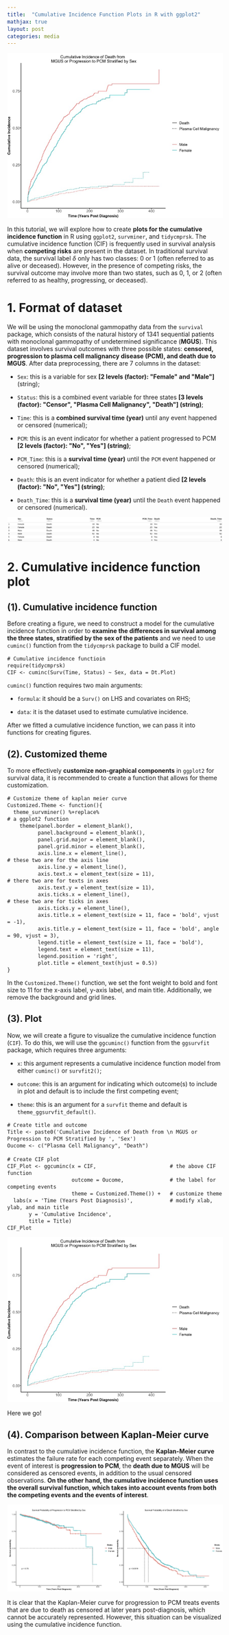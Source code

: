 ```yaml
---
title:  "Cumulative Incidence Function Plots in R with ggplot2"
mathjax: true
layout: post
categories: media
---
```


![CIF Plot](https://raw.githubusercontent.com/YzwIsALaity/CIF-Plot-in-R/main/Cumulative%20Incidence%20Function.jpeg)


In this tutorial, we will explore how to create __plots for the cumulative incidence function__ in R using `ggplot2`, `survminer`, and `tidycmprsk`. The cumulative incidence function (CIF) is frequently used in survival analysis when __competing risks__ are present in the dataset. In traditional survival data, the survival label $\delta$ only has two classes: 0 or 1 (often referred to as alive or deceased). However, in the presence of competing risks, the survival outcome may involve more than two states, such as 0, 1, or 2 (often referred to as healthy, progressing, or deceased).

# 1. Format of dataset
We will be using the monoclonal gammopathy data from the `survival` package, which consists of the natural history of 1341 sequential patients with monoclonal gammopathy of undetermined significance (__MGUS__). This dataset involves survival outcomes with three possible states: __censored, progression to plasma cell malignancy disease (PCM), and death due to MGUS__. After data preprocessing, there are 7 columns in the dataset:

- `Sex`: this is a variable for sex __[2 levels (factor): "Female" and "Male"]__ (string);

- `Status`: this is a combined event variable for three states __[3 levels (factor): "Censor", "Plasma Cell Malignancy", "Death"] (string)__;

- `Time`: this is a __combined survival time (year)__ until any event happened or censored (numerical);

- `PCM`: this is an event indicator for whether a patient progressed to PCM __[2 levels (factor): "No", "Yes"] (string)__;

- `PCM_Time`: this is a __survival time (year)__ until the `PCM` event happened or censored (numerical);

- `Death`: this is an event indicator for whether a patient died __[2 levels (factor): "No", "Yes"] (string)__;

- `Death_Time`: this is a __survival time (year)__ until the `Death` event happened or censored (numerical).

![](https://raw.githubusercontent.com/YzwIsALaity/CIF-Plot-in-R/main/Dataset.jpeg)

# 2. Cumulative incidence function plot
## (1). Cumulative incidence function
Before creating a figure, we need to construct a model for the cumulative incidence function in order to __examine the differences in survival among the three states, stratified by the sex of the patients__ and we need to use `cuminc()` function from the `tidycmprsk` package to build a CIF model. 

```
# Cumulative incidence functioin
require(tidycmprsk)
CIF <- cuminc(Surv(Time, Status) ~ Sex, data = Dt.Plot)
```

`cuminc()` function requires two main arguments: 

- `formula`: it should be a `Surv()` on LHS and covariates on RHS;

- `data`: it is the dataset used to estimate cumulative incidence.

After we fitted a cumulative incidence function, we can pass it into functions for creating figures.

## (2). Customized theme
To more effectively __customize non-graphical components__ in `ggplot2` for survival data, it is recommended to create a function that allows for theme customization.
```
# Customize theme of kaplan meier curve
Customized.Theme <- function(){
  theme_survminer() %+replace%                                        # a ggplot2 function 
    theme(panel.border = element_blank(),
          panel.background = element_blank(),                    
          panel.grid.major = element_blank(), 
          panel.grid.minor = element_blank(), 
          axis.line.x = element_line(),                               # these two are for the axis line
          axis.line.y = element_line(),
          axis.text.x = element_text(size = 11),                      # there two are for texts in axes
          axis.text.y = element_text(size = 11),
          axis.ticks.x = element_line(),                              # these two are for ticks in axes
          axis.ticks.y = element_line(),
          axis.title.x = element_text(size = 11, face = 'bold', vjust = -1),                              
          axis.title.y = element_text(size = 11, face = 'bold', angle = 90, vjust = 3),
          legend.title = element_text(size = 11, face = 'bold'),
          legend.text = element_text(size = 11),
          legend.position = 'right',
          plot.title = element_text(hjust = 0.5))
}
```
In the `Customized.Theme()` function, we set the font weight to bold and font size to 11 for the x-axis label, y-axis label, and main title. Additionally, we remove the background and grid lines.

## (3). Plot
Now, we will create a figure to visualize the cumulative incidence function (`CIF`). To do this, we will use the `ggcuminc()` function from the `ggsurvfit` package, which requires three arguments: 

- `x`: this argument represents a cumulative incidence function model from either `cuminc()` or `survfit2()`;

- `outcome`: this is an argument for indicating which outcome(s) to include in plot and default is to include the first competing event;

- `theme`: this is an argument for a `survfit` theme and default is `theme_ggsurvfit_default()`.

```
# Create title and outcome
Title <- paste0('Cumulative Incidence of Death from \n MGUS or Progression to PCM Stratified by ', 'Sex')
Oucome <- c("Plasma Cell Malignancy", "Death")

# Create CIF plot
CIF_Plot <- ggcuminc(x = CIF,                        # the above CIF function
                     outcome = Oucome,               # the label for competing events
                     theme = Customized.Theme()) +   # customize theme
  labs(x = 'Time (Years Post Diagnosis)',            # modify xlab, ylab, and main title
       y = 'Cumulative Incidence', 
       title = Title)
CIF_Plot
```

![](https://raw.githubusercontent.com/YzwIsALaity/CIF-Plot-in-R/main/Cumulative%20Incidence%20Function.jpeg)

Here we go!

## (4). Comparison between Kaplan-Meier curve
In contrast to the cumulative incidence function, the __Kaplan-Meier curve__ estimates the failure rate for each competing event separately. When the event of interest is __progression to PCM__, the __death due to MGUS__ will be considered as censored events, in addition to the usual censored observations. __On the other hand, the cumulative incidence function uses the overall survival function, which takes into account events from both the competing events and the events of interest__.

![](https://raw.githubusercontent.com/YzwIsALaity/CIF-Plot-in-R/main/Comparison%20of%20Curves.jpeg)

It is clear that the Kaplan-Meier curve for progression to PCM treats events that are due to death as censored at later years post-diagnosis, which cannot be accurately represented. However, this situation can be visualized using the cumulative incidence function.

